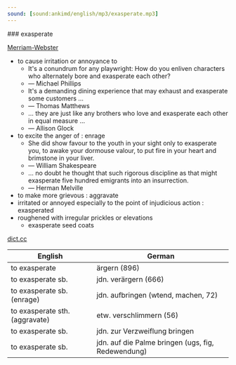 ```yaml
---
sound: [sound:ankimd/english/mp3/exasperate.mp3]
---
```


\### exasperate

[Merriam-Webster](https://www.merriam-webster.com/dictionary/exasperate)

- to cause irritation or annoyance to
    - It's a conundrum for any playwright: How do you enliven characters who alternately bore and exasperate each other?
    - — Michael Phillips
    - It's a demanding dining experience that may exhaust and exasperate some customers …
    - — Thomas Matthews
    - … they are just like any brothers who love and exasperate each other in equal measure …
    - — Allison Glock
- to excite the anger of : enrage
    - She did show favour to the youth in your sight only to exasperate you, to awake your dormouse valour, to put fire in your heart and brimstone in your liver.
    - — William Shakespeare
    - … no doubt he thought that such rigorous discipline as that might exasperate five hundred emigrants into an insurrection.
    - — Herman Melville
- to make more grievous : aggravate
- irritated or annoyed especially to the point of injudicious action : exasperated
- roughened with irregular prickles or elevations
    - exasperate seed coats

[dict.cc](https://www.dict.cc/exasperate)

| English        | German       |
| -------------- | ------------ |
| to exasperate | ärgern (896) |
| to exasperate sb. | jdn. verärgern (666) |
| to exasperate sb. (enrage) | jdn. aufbringen (wtend, machen, 72) |
| to exasperate sth. (aggravate) | etw. verschlimmern (56) |
| to exasperate sb. | jdn. zur Verzweiflung bringen |
| to exasperate sb. | jdn. auf die Palme bringen (ugs, fig, Redewendung) |
